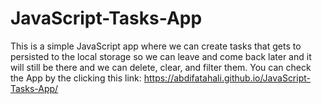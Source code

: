 # JavaScript-Tasks-App
This is a simple JavaScript app where we can create tasks that gets to persisted to the local storage 
so we can leave and come back later and it will still be there and we can delete, clear, and filter them.
You can check the App by the clicking this link: https://abdifatahali.github.io/JavaScript-Tasks-App/
